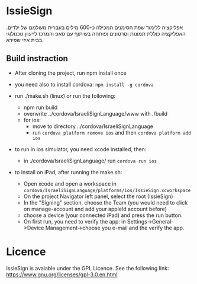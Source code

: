 # IssieSign
אפליקציה ללימוד שפת הסימנים המכילה כ-600 מילים בעברית מעולמם של ילדים. האפליקציה כוללת תמונות וסרטונים ופותחה בשיתוף עם סאפ והמרכז לייעוץ טכנולוגי בבית איזי שפירא.

## Build instraction

* After cloning the project, run npm install once
* you need also to install cordova: `npm install -g cordova`
* run ./make.sh (linux) or run the following:
  * npm run build
  * overwrite ../cordova/IsraeliSignLanguage/www with ./build
  * for ios: 
    * move to directory ../cordova/IsraeliSignLanguage
    * run `cordova platform remove ios` and then `cordova platform add ios`

* to run in ios simulator, you need xcode installed, then:
  * in ./cordova/IsraeliSignLanguage/ run `cordova run ios`
  
* to install on iPad, after running the make.sh:
  * Open xcode and open a workspace in `cordova/IsraeliSignLanguage/platforms/ios/IssieSign.xcworkspace`
  * On the project Navigator left panel, select the root (IssieSign)
  * In the "Signing" section, choose the Team (you would need to click on manage-account and add your appleId account before)
  * choose a device (your connected iPad) and press the run button.
  * On first run, you need to verify the app: in Settings->General->Device Management->choose you e-mail and the verify the app.
  
  

# Licence
IssieSign is avaiable under the GPL Licence. See the following link: https://www.gnu.org/licenses/gpl-3.0.en.html